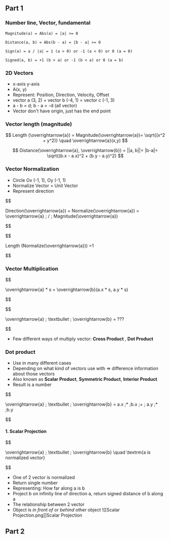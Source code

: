 ## Part 1

### Number line, Vector, fundamental

	Magnitude(a) = Abs(a) = |a| >= 0
	
	Distance(a, b) = Abs(b - a) = |b - a| >= 0
	
	Sign(a) = a / |a| = 1 (a > 0) or -1 (a < 0) or 0 (a = 0)
	
	Signed(a, b) = +1 (b > a) or -1 (b < a) or 0 (a = b)

### 2D Vectors

- x-axis y-axis
- A(x, y) 
- Represent: Position, Direction, Velocity, Offset
- vector a (3, 2) + vector b (-4, 1) = vector c (-1, 3)
- a - b = d; b - a = -d (all vector)
- Vector don't have origin, just has the end point

### Vector length (magnitude)


$$
Length (\overrightarrow{a})  = Magnitude(\overrightarrow{a})= \sqrt{(x^2 + y^2)} \quad \overrightarrow{a}(x,y)
$$

$$
Distance(\overrightarrow{a}, \overrightarrow{b}) = ||a, b||= |b-a|=  \sqrt{(b.x - a.x)^2 + (b.y - a.y)^2}
$$

### Vector Normalization

- Circle Ox (-1, 1), Oy (-1, 1)
- Normalize Vector = Unit Vector
- Represent direction
 
$$

Direction(\overrightarrow{a}) = Normalize(\overrightarrow{a}) = \overrightarrow{a}  \; / \; Magnitude(\overrightarrow{a})

$$

$$

Length (Normalize(\overrightarrow{a})) =1

$$
### Vector Multiplication

$$

\overrightarrow{a} * s = \overrightarrow{b}(a.x * s, a.y * s)

$$

$$

\overrightarrow{a} \; \textbullet \; \overrightarrow{b} = ???

$$

- Few different ways of multiply vector: __Cross Product__ , __Dot Product__

### Dot product

- Use in many different cases
- Depending on what kind of vectors use with => difference information about those vectors
- Also known as __Scalar Product__, __Symmetric Product__, __Interior Product__
- Result is a number

$$

\overrightarrow{a} \; \textbullet \; \overrightarrow{b}  = a.x \;* \;b.x \;+ \; a.y \;* \;b.y

$$
#### 1. Scalar Projection

$$

\overrightarrow{a} \; \textbullet \; \overrightarrow{b}     \quad \textrm{a is normalized vector}

$$
 - One of 2 vector is normalized
 - Return single number
 - Representing: How far along a is b
 - Project b on infinity line of direction a, return signed distance of b along a
 - The relationship between 2 vector
 - Object is _in front of_ or _behind_ other object
 ![[Scalar Projection.png]]Scalar Projection

## Part 2

### 